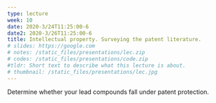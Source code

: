 ```yaml
---
type: lecture
week: 10
date: 2020-3/24T11:25:00-6
date2: 2020-3/26T11:25:00-6
title: Intellectual property. Surveying the patent literature.
# slides: https://google.com
# notes: /static_files/presentations/lec.zip
# codes: /static_files/presentations/code.zip
#tldr: Short text to describe what this lecture is about.
# thumbnail: /static_files/presentations/lec.jpg
---
```

Determine whether your lead compounds fall under patent protection.